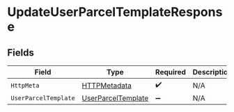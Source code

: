 # UpdateUserParcelTemplateResponse


## Fields

| Field                                                               | Type                                                                | Required                                                            | Description                                                         |
| ------------------------------------------------------------------- | ------------------------------------------------------------------- | ------------------------------------------------------------------- | ------------------------------------------------------------------- |
| `HttpMeta`                                                          | [HTTPMetadata](../../Models/Components/HTTPMetadata.md)             | :heavy_check_mark:                                                  | N/A                                                                 |
| `UserParcelTemplate`                                                | [UserParcelTemplate](../../Models/Components/UserParcelTemplate.md) | :heavy_minus_sign:                                                  | N/A                                                                 |